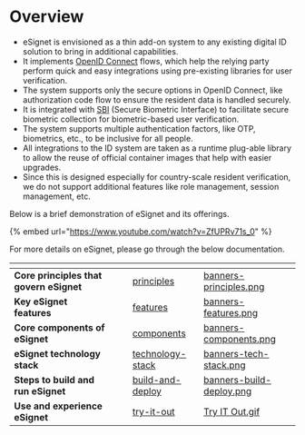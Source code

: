 # Overview

* eSignet is envisioned as a thin add-on system to any existing digital ID solution to bring in additional capabilities.
* It implements [OpenID Connect](https://openid.net/connect/) flows, which help the relying party perform quick and easy integrations using pre-existing libraries for user verification.
* The system supports only the secure options in OpenID Connect, like authorization code flow to ensure the resident data is handled securely.
* It is integrated with [SBI](https://standards.ieee.org/ieee/3167/10925/) (Secure Biometric Interface) to facilitate secure biometric collection for biometric-based user verification.
* The system supports multiple authentication factors, like OTP, biometrics, etc., to be inclusive for all people.
* All integrations to the ID system are taken as a runtime plug-able library to allow the reuse of official container images that help with easier upgrades.
* Since this is designed especially for country-scale resident verification, we do not support additional features like role management, session management, etc.

Below is a brief demonstration of eSignet and its offerings.

{% embed url="https://www.youtube.com/watch?v=ZfUPRv71s_0" %}

For more details on eSignet, please go through the below documentation.

<table data-view="cards"><thead><tr><th></th><th data-hidden></th><th data-hidden></th><th data-hidden data-card-target data-type="content-ref"></th><th data-hidden data-card-cover data-type="files"></th></tr></thead><tbody><tr><td><strong>Core principles that govern eSignet</strong></td><td></td><td></td><td><a href="principles/">principles</a></td><td><a href="../.gitbook/assets/banners-principles.png">banners-principles.png</a></td></tr><tr><td><strong>Key eSignet features</strong></td><td></td><td></td><td><a href="features/">features</a></td><td><a href="../.gitbook/assets/banners-features.png">banners-features.png</a></td></tr><tr><td><strong>Core components of eSignet</strong></td><td></td><td></td><td><a href="components/">components</a></td><td><a href="../.gitbook/assets/banners-components.png">banners-components.png</a></td></tr><tr><td><strong>eSignet technology stack</strong></td><td></td><td></td><td><a href="technology-stack/">technology-stack</a></td><td><a href="../.gitbook/assets/banners-tech-stack.png">banners-tech-stack.png</a></td></tr><tr><td><strong>Steps to build and run eSignet</strong></td><td></td><td></td><td><a href="../build-and-deploy/">build-and-deploy</a></td><td><a href="../.gitbook/assets/banners-build-deploy.png">banners-build-deploy.png</a></td></tr><tr><td><strong>Use and experience eSignet</strong></td><td></td><td></td><td><a href="../try-it-out/">try-it-out</a></td><td><a href="../.gitbook/assets/Try IT Out.gif">Try IT Out.gif</a></td></tr></tbody></table>

